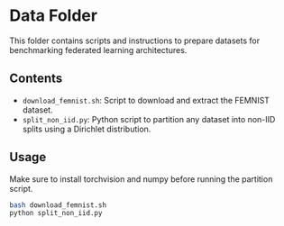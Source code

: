 
# Data Folder

This folder contains scripts and instructions to prepare datasets for benchmarking federated learning architectures.

## Contents

- `download_femnist.sh`: Script to download and extract the FEMNIST dataset.
- `split_non_iid.py`: Python script to partition any dataset into non-IID splits using a Dirichlet distribution.

## Usage

Make sure to install torchvision and numpy before running the partition script.

```bash
bash download_femnist.sh
python split_non_iid.py
```
